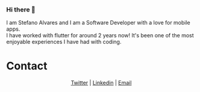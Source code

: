 ### Hi there 👋

I am Stefano Alvares and I am a Software Developer with a love for mobile apps.<br>
I have worked with flutter for around 2 years now! It's been one of the most enjoyable experiences I have had with coding.

# Contact
<p align="center">
  <a href="https://twitter.com/stefalvares">Twitter</a>
  <span> | </span>
  <a href="https://www.linkedin.com/in/stefanoalvares">Linkedin</a>
  <span> | </span>
  <a href="mailto:steff.alvares@gmail.com">Email</a>
</p>
</br>

<!--
**stef0296/stef0296** is a ✨ _special_ ✨ repository because its `README.md` (this file) appears on your GitHub profile.

Here are some ideas to get you started:

- 🔭 I’m currently working on ...
- 🌱 I’m currently learning ...
- 👯 I’m looking to collaborate on ...
- 🤔 I’m looking for help with ...
- 💬 Ask me about ...
- 📫 How to reach me: ...
- 😄 Pronouns: ...
- ⚡ Fun fact: ...
-->
